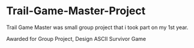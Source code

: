 # Trail-Game-Master-Project
Trail Game Master was small group project that i took part on my 1st year. 

 Awarded for Group Project, Design ASCII Survivor Game 
